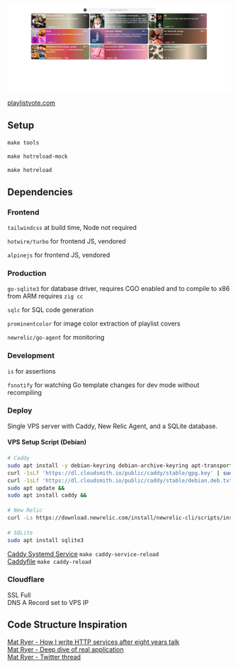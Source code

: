 ![config/readme/example.png](config/readme/example.png)

[playlistvote.com](playlistvote.com)

## Setup

`make tools` 

`make hotreload-mock` 

`make hotreload`

## Dependencies

### Frontend

`tailwindcss` at build time, Node not required

`hotwire/turbo` for frontend JS, vendored

`alpinejs` for frontend JS, vendored

### Production 

`go-sqlite3` for database driver, requires CGO enabled and to compile to x86 from ARM requires `zig cc`

`sqlc` for SQL code generation

`prominentcolor` for image color extraction of playlist covers

`newrelic/go-agent` for monitoring


### Development 

`is` for assertions  

`fsnotify` for watching Go template changes for dev mode without recompiling

### Deploy

Single VPS server with Caddy, New Relic Agent, and a SQLite database.

#### VPS Setup Script (Debian)
```bash
# Caddy
sudo apt install -y debian-keyring debian-archive-keyring apt-transport-https &&
curl -1sLf 'https://dl.cloudsmith.io/public/caddy/stable/gpg.key' | sudo gpg --dearmor -o /usr/share/keyrings/caddy-stable-archive-keyring.gpg &&
curl -1sLf 'https://dl.cloudsmith.io/public/caddy/stable/debian.deb.txt' | sudo tee /etc/apt/sources.list.d/caddy-stable.list &&
sudo apt update &&
sudo apt install caddy &&

# New Relic
curl -Ls https://download.newrelic.com/install/newrelic-cli/scripts/install.sh | bash && sudo NEW_RELIC_API_KEY=<KEY_HERE> NEW_RELIC_ACCOUNT_ID=<ACC_ID_HERE> /usr/local/bin/newrelic install &&

# SQLite
sudo apt install sqlite3
```

[Caddy Systemd Service](config/caddy.service) `make caddy-service-reload`  
[Caddyfile](config/caddy/Caddyfile) `make caddy-reload`  

### Cloudflare

SSL Full  
DNS A Record set to VPS IP

## Code Structure Inspiration

[Mat Ryer - How I write HTTP services after eight years talk](https://www.youtube.com/watch?v=XGVZ0Ip4XPM)  
[Mat Ryer - Deep dive of real application](https://www.youtube.com/watch?v=VRZZeJwIAIM)  
[Mat Ryer - Twitter thread](https://twitter.com/matryer/status/1445013230858952705?lang=en-GB)
